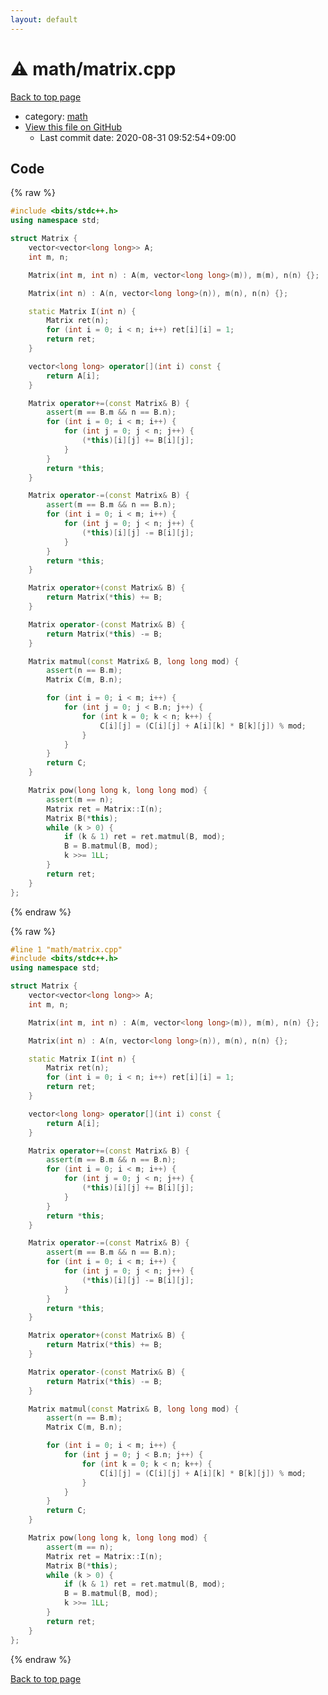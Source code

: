 ```yaml
---
layout: default
---
```


<!-- mathjax config similar to math.stackexchange -->
<script type="text/javascript" async
  src="https://cdnjs.cloudflare.com/ajax/libs/mathjax/2.7.5/MathJax.js?config=TeX-MML-AM_CHTML">
</script>
<script type="text/x-mathjax-config">
  MathJax.Hub.Config({
    TeX: { equationNumbers: { autoNumber: "AMS" }},
    tex2jax: {
      inlineMath: [ ['$','$'] ],
      processEscapes: true
    },
    "HTML-CSS": { matchFontHeight: false },
    displayAlign: "left",
    displayIndent: "2em"
  });
</script>

<script type="text/javascript" src="https://cdnjs.cloudflare.com/ajax/libs/jquery/3.4.1/jquery.min.js"></script>
<script src="https://cdn.jsdelivr.net/npm/jquery-balloon-js@1.1.2/jquery.balloon.min.js" integrity="sha256-ZEYs9VrgAeNuPvs15E39OsyOJaIkXEEt10fzxJ20+2I=" crossorigin="anonymous"></script>
<script type="text/javascript" src="../../assets/js/copy-button.js"></script>
<link rel="stylesheet" href="../../assets/css/copy-button.css" />


# :warning: math/matrix.cpp

<a href="../../index.html">Back to top page</a>

* category: <a href="../../index.html#7e676e9e663beb40fd133f5ee24487c2">math</a>
* <a href="{{ site.github.repository_url }}/blob/master/math/matrix.cpp">View this file on GitHub</a>
    - Last commit date: 2020-08-31 09:52:54+09:00




## Code

<a id="unbundled"></a>
{% raw %}
```cpp
#include <bits/stdc++.h>
using namespace std;

struct Matrix {
    vector<vector<long long>> A;
    int m, n;

    Matrix(int m, int n) : A(m, vector<long long>(m)), m(m), n(n) {};

    Matrix(int n) : A(n, vector<long long>(n)), m(n), n(n) {};

    static Matrix I(int n) {
        Matrix ret(n);
        for (int i = 0; i < n; i++) ret[i][i] = 1;
        return ret;
    }

    vector<long long> operator[](int i) const {
        return A[i];
    }

    Matrix operator+=(const Matrix& B) {
        assert(m == B.m && n == B.n);
        for (int i = 0; i < m; i++) {
            for (int j = 0; j < n; j++) {
                (*this)[i][j] += B[i][j];
            }
        }
        return *this;
    }

    Matrix operator-=(const Matrix& B) {
        assert(m == B.m && n == B.n);
        for (int i = 0; i < m; i++) {
            for (int j = 0; j < n; j++) {
                (*this)[i][j] -= B[i][j];
            }
        }
        return *this;
    }

    Matrix operator+(const Matrix& B) {
        return Matrix(*this) += B;
    }

    Matrix operator-(const Matrix& B) {
        return Matrix(*this) -= B;
    }

    Matrix matmul(const Matrix& B, long long mod) {
        assert(n == B.m);
        Matrix C(m, B.n);

        for (int i = 0; i < m; i++) {
            for (int j = 0; j < B.n; j++) {
                for (int k = 0; k < n; k++) {
                    C[i][j] = (C[i][j] + A[i][k] * B[k][j]) % mod;
                }
            }
        }
        return C;
    }

    Matrix pow(long long k, long long mod) {
        assert(m == n);
        Matrix ret = Matrix::I(n);
        Matrix B(*this);
        while (k > 0) {
            if (k & 1) ret = ret.matmul(B, mod);
            B = B.matmul(B, mod);
            k >>= 1LL;
        }
        return ret;
    }
};
```
{% endraw %}

<a id="bundled"></a>
{% raw %}
```cpp
#line 1 "math/matrix.cpp"
#include <bits/stdc++.h>
using namespace std;

struct Matrix {
    vector<vector<long long>> A;
    int m, n;

    Matrix(int m, int n) : A(m, vector<long long>(m)), m(m), n(n) {};

    Matrix(int n) : A(n, vector<long long>(n)), m(n), n(n) {};

    static Matrix I(int n) {
        Matrix ret(n);
        for (int i = 0; i < n; i++) ret[i][i] = 1;
        return ret;
    }

    vector<long long> operator[](int i) const {
        return A[i];
    }

    Matrix operator+=(const Matrix& B) {
        assert(m == B.m && n == B.n);
        for (int i = 0; i < m; i++) {
            for (int j = 0; j < n; j++) {
                (*this)[i][j] += B[i][j];
            }
        }
        return *this;
    }

    Matrix operator-=(const Matrix& B) {
        assert(m == B.m && n == B.n);
        for (int i = 0; i < m; i++) {
            for (int j = 0; j < n; j++) {
                (*this)[i][j] -= B[i][j];
            }
        }
        return *this;
    }

    Matrix operator+(const Matrix& B) {
        return Matrix(*this) += B;
    }

    Matrix operator-(const Matrix& B) {
        return Matrix(*this) -= B;
    }

    Matrix matmul(const Matrix& B, long long mod) {
        assert(n == B.m);
        Matrix C(m, B.n);

        for (int i = 0; i < m; i++) {
            for (int j = 0; j < B.n; j++) {
                for (int k = 0; k < n; k++) {
                    C[i][j] = (C[i][j] + A[i][k] * B[k][j]) % mod;
                }
            }
        }
        return C;
    }

    Matrix pow(long long k, long long mod) {
        assert(m == n);
        Matrix ret = Matrix::I(n);
        Matrix B(*this);
        while (k > 0) {
            if (k & 1) ret = ret.matmul(B, mod);
            B = B.matmul(B, mod);
            k >>= 1LL;
        }
        return ret;
    }
};

```
{% endraw %}

<a href="../../index.html">Back to top page</a>

